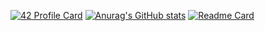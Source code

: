 [![42 Profile Card](https://1337-readme.vercel.app/api/profile?cursus=42cursus&dark=true&login=abel-oua)](https://github.com/mohouyizme/1337-readme)
[![Anurag's GitHub stats](https://github-readme-stats.vercel.app/api?username=devdelX)](https://github.com/devdelX/github-readme-stats)
[![Readme Card](https://github-readme-stats.vercel.app/api/pin/?username=devdelX&repo=github-readme-stats)](https://github.com/anuraghazra/github-readme-stats)

